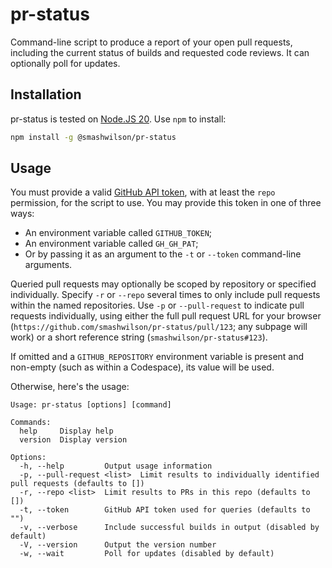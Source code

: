 # pr-status

Command-line script to produce a report of your open pull requests, including the current status of builds and requested code reviews. It can optionally poll for updates.

## Installation

pr-status is tested on [Node.JS 20](https://nodejs.org/en/). Use `npm` to install:

```bash
npm install -g @smashwilson/pr-status
```

## Usage

You must provide a valid [GitHub API token](https://github.com/settings/tokens), with at least the `repo` permission, for the script to use. You may provide this token in one of three ways:

- An environment variable called `GITHUB_TOKEN`;
- An environment variable called `GH_GH_PAT`;
- Or by passing it as an argument to the `-t` or `--token` command-line arguments.

Queried pull requests may optionally be scoped by repository or specified individually. Specify `-r` or `--repo` several times to only include pull requests within the named repositories. Use `-p` or `--pull-request` to indicate pull requests individually, using either the full pull request URL for your browser (`https://github.com/smashwilson/pr-status/pull/123`; any subpage will work) or a short reference string (`smashwilson/pr-status#123`).

If omitted and a `GITHUB_REPOSITORY` environment variable is present and non-empty (such as within a Codespace), its value will be used.

Otherwise, here's the usage:

```
Usage: pr-status [options] [command]

Commands:
  help     Display help
  version  Display version

Options:
  -h, --help         Output usage information
  -p, --pull-request <list>  Limit results to individually identified pull requests (defaults to [])
  -r, --repo <list>  Limit results to PRs in this repo (defaults to [])
  -t, --token        GitHub API token used for queries (defaults to "")
  -v, --verbose      Include successful builds in output (disabled by default)
  -V, --version      Output the version number
  -w, --wait         Poll for updates (disabled by default)
```
